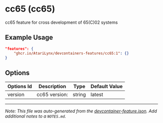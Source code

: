 
# cc65 (cc65)

cc65 feature for cross development of 65(C)02 systems

## Example Usage

```json
"features": {
    "ghcr.io/AtariLynx/devcontainers-features/cc65:1": {}
}
```

## Options

| Options Id | Description | Type | Default Value |
|-----|-----|-----|-----|
| version | cc65 version: | string | latest |



---

_Note: This file was auto-generated from the [devcontainer-feature.json](https://github.com/AtariLynx/devcontainers-features/blob/main/src/cc65/devcontainer-feature.json).  Add additional notes to a `NOTES.md`._
